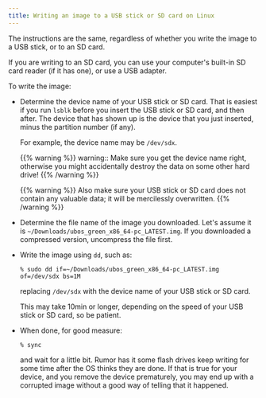 ```yaml
---
title: Writing an image to a USB stick or SD card on Linux
---
```


The instructions are the same, regardless of whether you write the image to a
USB stick, or to an SD card.

If you are writing to an SD card, you can use your computer's built-in SD card
reader (if it has one), or use a USB adapter.

To write the image:

* Determine the device name of your USB stick or SD card. That is easiest if you
  run ``lsblk`` before you insert the USB stick or SD card, and then after. The
  device that has shown up is the device that you just inserted, minus the partition
  number (if any).

  For example, the device name may be ``/dev/sdx``.

  {{% warning %}}
  warning:: Make sure you get the device name right, otherwise you might accidentally
  destroy the data on some other hard drive!
  {{% /warning %}}

  {{% warning %}}
  Also make sure your USB stick or SD card does not contain any valuable data; it
  will be mercilessly overwritten.
  {{% /warning %}}

* Determine the file name of the image you downloaded. Let's assume it is
  ``~/Downloads/ubos_green_x86_64-pc_LATEST.img``. If you downloaded a compressed
  version, uncompress the file first.

* Write the image using ``dd``, such as:

  ```
  % sudo dd if=~/Downloads/ubos_green_x86_64-pc_LATEST.img of=/dev/sdx bs=1M
  ```

  replacing ``/dev/sdx`` with the device name of your USB stick or SD card.

  This may take 10min or longer, depending on the speed of your USB stick or
  SD card, so be patient.

* When done, for good measure:

  ```
  % sync
  ```

  and wait for a little bit. Rumor has it some flash drives keep writing for some
  time after the OS thinks they are done. If that is true for your device, and you
  remove the device prematurely, you may end up with a corrupted image without a good
  way of telling that it happened.
